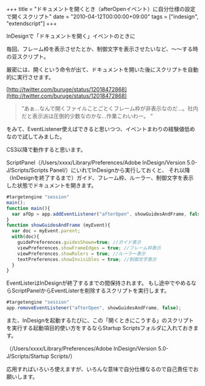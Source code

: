 +++
title = "ドキュメントを開くとき（afterOpenイベント）に自分仕様の設定で開くスクリプト"
date = "2010-04-12T00:00:00+09:00"
tags = ["indesign", "extendscript"]
+++

InDesignで「ドキュメントを開く」イベントのときに

毎回、フレーム枠を表示させたとか、制御文字を表示させたいなど、〜〜する時の豆スクリプト。

厳密には、開くという命令が出て、ドキュメントを開いた後にスクリプトを自動的に実行させます。

[http://twitter.com/buruge/status/12018472868](http://twitter.com/buruge/status/12018472868)

> "あぁ...なんで開くファイルことごとくフレーム枠が非表示なのだ...。社内だと表示派は圧倒的少数なのかな...作業こわいわー。 "

をみて、EventListener使えばできると思いつつ、イベントまわりの経験値低めなので試してみました。

CS3以降で動作すると思います。

ScriptPanel（/Users/xxxx/Library/Preferences/Adobe InDesign/Version 5.0-J/Scripts/Scripts Panel/）にいれてInDesignから実行しておくと、
それ以降（InDesignを終了するまで）ガイド、フレーム枠、ルーラー、制御文字を表示した状態でドキュメントを開きます。

```js
#targetengine "session"
main();
function main(){
  var afOp = app.addEventListener("afterOpen", showGuidesAndFrame, false);
}
function showGuidesAndFrame (myEvent){
  var doc = myEvent.parent;
  with(doc){
    guidePreferences.guidesShown=true; //ガイド表示
    viewPreferences.showFrameEdges = true; //フレーム枠表示
    viewPreferences.showRulers = true; //ルーラー表示
    textPreferences.showInvisibles = true; //制御文字表示
  }
}
```

EventListerはInDesignが終了するまでの間保持されます。
もし途中でやめるならScriptPanelからEventListerを削除するスクリプトを実行します。

```js
#targetengine "session"
app.removeEventListener("afterOpen", showGuidesAndFrame, false);
```


また、InDesignを起動するたびに、この「開くときにこうする」のスクリプトを実行する起動項目的使い方をするならStartup Scriptsフォルダに入れておきます。

（/Users/xxxx/Library/Preferences/Adobe InDesign/Version 5.0-J/Scripts/Startup Scripts/）

応用すればいろいろ使えますが、いろんな意味で自分仕様なるので自己責任でお願いします。